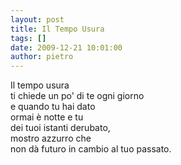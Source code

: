 ```yaml
---
layout: post
title: Il Tempo Usura
tags: []
date: 2009-12-21 10:01:00
author: pietro
---
```

Il tempo usura<br/>ti chiede un po' di te ogni giorno<br/>e quando tu hai dato<br/>ormai è notte e tu<br/>dei tuoi istanti derubato,<br/>mostro azzurro che<br/>non dà futuro in cambio al tuo passato.
